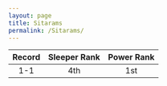 ```yaml
---
layout: page
title: Sitarams
permalink: /Sitarams/
---
```


Record | Sleeper Rank | Power Rank               
:--: | :--: | :--:
1-1 | 4th | 1st   
